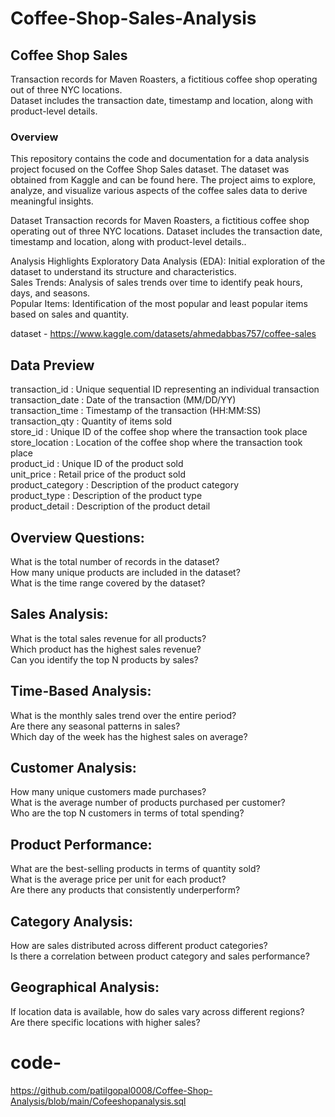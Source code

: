 # Coffee-Shop-Sales-Analysis


## Coffee Shop Sales
Transaction records for Maven Roasters, a fictitious coffee shop operating out of three NYC locations.  
Dataset includes the transaction date, timestamp and location, along with product-level details.  

### Overview
This repository contains the code and documentation for a data analysis project focused on the Coffee Shop Sales dataset. The dataset was obtained from Kaggle and can be found here. The project aims to explore, analyze, and visualize various aspects of the coffee sales data to derive meaningful insights.  

Dataset
Transaction records for Maven Roasters, a fictitious coffee shop operating out of three NYC locations. Dataset includes the transaction date, timestamp and location, along with product-level details..

Analysis Highlights
Exploratory Data Analysis (EDA): Initial exploration of the dataset to understand its structure and characteristics.  
Sales Trends: Analysis of sales trends over time to identify peak hours, days, and seasons.  
Popular Items: Identification of the most popular and least popular items based on sales and quantity.  

dataset - https://www.kaggle.com/datasets/ahmedabbas757/coffee-sales  

## Data Preview
transaction_id : Unique sequential ID representing an individual transaction  
transaction_date : Date of the transaction (MM/DD/YY)  
transaction_time : Timestamp of the transaction (HH:MM:SS)  
transaction_qty : Quantity of items sold  
store_id : Unique ID of the coffee shop where the transaction took place  
store_location : Location of the coffee shop where the transaction took place  
product_id : Unique ID of the product sold  
unit_price : Retail price of the product sold  
product_category : Description of the product category  
product_type : Description of the product type  
product_detail : Description of the product detail  

## Overview Questions:

What is the total number of records in the dataset?  
How many unique products are included in the dataset?  
What is the time range covered by the dataset?  

## Sales Analysis:

What is the total sales revenue for all products?  
Which product has the highest sales revenue?  
Can you identify the top N products by sales?  

## Time-Based Analysis:

What is the monthly sales trend over the entire period?  
Are there any seasonal patterns in sales?  
Which day of the week has the highest sales on average?  

## Customer Analysis:

How many unique customers made purchases?  
What is the average number of products purchased per customer?  
Who are the top N customers in terms of total spending?  

## Product Performance:

What are the best-selling products in terms of quantity sold?  
What is the average price per unit for each product?  
Are there any products that consistently underperform?  

## Category Analysis:

How are sales distributed across different product categories?   
Is there a correlation between product category and sales performance?  

## Geographical Analysis:

If location data is available, how do sales vary across different regions?  
Are there specific locations with higher sales?  





# code-
https://github.com/patilgopal0008/Coffee-Shop-Analysis/blob/main/Cofeeshopanalysis.sql
